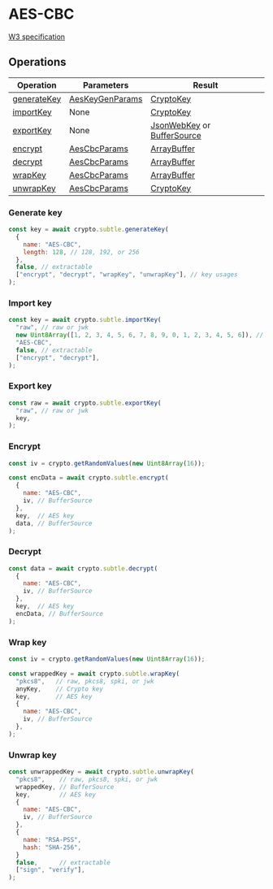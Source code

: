 # AES-CBC

[W3 specification](https://www.w3.org/TR/WebCryptoAPI/#aes-cbc)

## Operations

| Operation | Parameters | Result |
|-----------|------------|--------|
| [generateKey](#generate-key) | [AesKeyGenParams](https://www.w3.org/TR/WebCryptoAPI/#aes-keygen-params) | [CryptoKey](https://www.w3.org/TR/WebCryptoAPI/#dfn-CryptoKey) |
| [importKey](#import-key) | None | [CryptoKey](https://www.w3.org/TR/WebCryptoAPI/#dfn-CryptoKey) |
| [exportKey](#export-key) | None | [JsonWebKey](https://www.w3.org/TR/WebCryptoAPI/#JsonWebKey-dictionary) or [BufferSource](https://heycam.github.io/webidl/#common-BufferSource) |
| [encrypt](#encrypt) | [AesCbcParams](https://www.w3.org/TR/WebCryptoAPI/#aes-cbc-params) | [ArrayBuffer](https://www.w3.org/TR/WebCryptoAPI/#dfn-ArrayBuffer) |
| [decrypt](#decrypt) | [AesCbcParams](https://www.w3.org/TR/WebCryptoAPI/#aes-cbc-params) | [ArrayBuffer](https://www.w3.org/TR/WebCryptoAPI/#dfn-ArrayBuffer) |
| [wrapKey](#wrap-key) | [AesCbcParams](https://www.w3.org/TR/WebCryptoAPI/#aes-cbc-params) | [ArrayBuffer](https://www.w3.org/TR/WebCryptoAPI/#dfn-ArrayBuffer) |
| [unwrapKey](#unwrap-key) | [AesCbcParams](https://www.w3.org/TR/WebCryptoAPI/#aes-cbc-params) | [CryptoKey](https://www.w3.org/TR/WebCryptoAPI/#dfn-CryptoKey) |

### Generate key
```js
const key = await crypto.subtle.generateKey(
  {
    name: "AES-CBC",
    length: 128, // 128, 192, or 256
  },
  false, // extractable
  ["encrypt", "decrypt", "wrapKey", "unwrapKey"], // key usages
);
```

### Import key
```js
const key = await crypto.subtle.importKey(
  "raw", // raw or jwk
  new Uint8Array([1, 2, 3, 4, 5, 6, 7, 8, 9, 0, 1, 2, 3, 4, 5, 6]), // raw data
  "AES-CBC",
  false, // extractable
  ["encrypt", "decrypt"],
);
```

### Export key
```js
const raw = await crypto.subtle.exportKey(
  "raw", // raw or jwk
  key,
);
```

### Encrypt
```js
const iv = crypto.getRandomValues(new Uint8Array(16));

const encData = await crypto.subtle.encrypt(
  {
    name: "AES-CBC",
    iv, // BufferSource
  },
  key,  // AES key
  data, // BufferSource
);
```

### Decrypt
```js
const data = await crypto.subtle.decrypt(
  {
    name: "AES-CBC",
    iv, // BufferSource
  },
  key,  // AES key
  encData, // BufferSource
);
```

### Wrap key
```js
const iv = crypto.getRandomValues(new Uint8Array(16));

const wrappedKey = await crypto.subtle.wrapKey(
  "pkcs8",   // raw, pkcs8, spki, or jwk
  anyKey,    // Crypto key
  key,       // AES key
  {
    name: "AES-CBC",
    iv, // BufferSource
  },
);
```

### Unwrap key
```js
const unwrappedKey = await crypto.subtle.unwrapKey(
  "pkcs8",    // raw, pkcs8, spki, or jwk
  wrappedKey, // BufferSource
  key,        // AES key
  {
    name: "AES-CBC",
    iv, // BufferSource
  },
  {
    name: "RSA-PSS",
    hash: "SHA-256",
  }
  false,      // extractable
  ["sign", "verify"],
);
```
